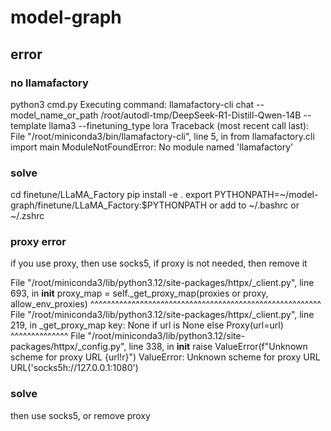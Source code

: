 # model-graph




## error

### no llamafactory
python3 cmd.py 
Executing command: llamafactory-cli chat --model_name_or_path /root/autodl-tmp/DeepSeek-R1-Distill-Qwen-14B --template llama3 --finetuning_type lora
Traceback (most recent call last):
  File "/root/miniconda3/bin/llamafactory-cli", line 5, in <module>
    from llamafactory.cli import main
ModuleNotFoundError: No module named 'llamafactory'

### solve
cd finetune/LLaMA_Factory
pip install -e .
export PYTHONPATH=~/model-graph/finetune/LLaMA_Factory:$PYTHONPATH
or 
add to  ~/.bashrc or ~/.zshrc

### proxy error
if you use proxy, then use socks5, if proxy is not needed, then remove it

  File "/root/miniconda3/lib/python3.12/site-packages/httpx/_client.py", line 693, in __init__
    proxy_map = self._get_proxy_map(proxies or proxy, allow_env_proxies)
                ^^^^^^^^^^^^^^^^^^^^^^^^^^^^^^^^^^^^^^^^^^^^^^^^^^^^^^^^
  File "/root/miniconda3/lib/python3.12/site-packages/httpx/_client.py", line 219, in _get_proxy_map
    key: None if url is None else Proxy(url=url)
                                  ^^^^^^^^^^^^^^
  File "/root/miniconda3/lib/python3.12/site-packages/httpx/_config.py", line 338, in __init__
    raise ValueError(f"Unknown scheme for proxy URL {url!r}")
ValueError: Unknown scheme for proxy URL URL('socks5h://127.0.0.1:1080')

### solve
then use socks5, or remove proxy